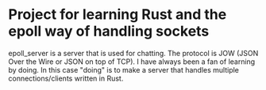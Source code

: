 # Project for learning Rust and the epoll way of handling sockets

epoll_server is a server that is used for chatting. The protocol is JOW (JSON Over the Wire or JSON on top of TCP).
I have always been a fan of learning by doing. In this case "doing" is to make a server that handles multiple connections/clients written in Rust.

